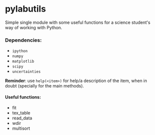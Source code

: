 # pylabutils

Simple single module with some useful functions for a science student's way of
working with Python.

### Dependencies:

+ `ipython`
+ `numpy`
+ `matplotlib`
+ `scipy`
+ `uncertainties`

**Reminder**: use `help(<item>)` for help/a description of the item, when
in doubt (specially for the main methods).

#### Useful functions:

+ fit
+ tex_table
+ read_data
+ wdir
+ multisort